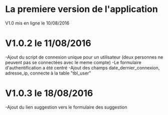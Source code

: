 # La premiere version de l'application

V1.0 mis en ligne le 10/08/2016


# V1.0.2 le 11/08/2016
-Ajout du script de  connexion unique pour un utilisateur (deux personnes ne peuvent pas se connectées avec le meme compte)
-Le formulaire d'authentification a été centré
-Ajout des champs date_dernier_connexion, adresse_ip, connecte à la table "tbl_user"

# V1.0.3 le 18/08/2016
-Ajout du lien suggestion vers le formulaire des suggestion